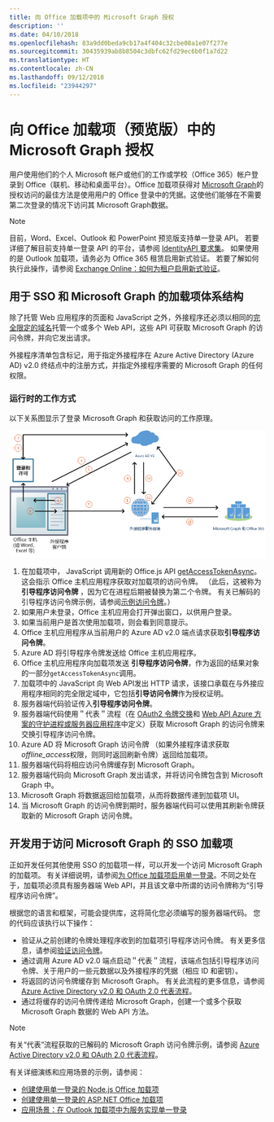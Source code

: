 ```yaml
---
title: 向 Office 加载项中的 Microsoft Graph 授权
description: ''
ms.date: 04/10/2018
ms.openlocfilehash: 83a9dd0beda9cb17a4f404c32cbe08a1e07f277e
ms.sourcegitcommit: 30435939ab8b8504c3dbfc62fd29ec6b0f1a7d22
ms.translationtype: HT
ms.contentlocale: zh-CN
ms.lasthandoff: 09/12/2018
ms.locfileid: "23944297"
---
```

# <a name="authorize-to-microsoft-graph-in-your-office-add-in-preview"></a>向 Office 加载项（预览版）中的 Microsoft Graph 授权

用户使用他们的个人 Microsoft 帐户或他们的工作或学校（Office 365）帐户登录到 Office（联机、移动和桌面平台）。Office 加载项获得对 [Microsoft Graph](https://developer.microsoft.com/graph/docs)的授权访问的最佳方法是使用用户的 Office 登录中的凭据。这使他们能够在不需要第二次登录的情况下访问其 Microsoft Graph数据。 

> [!NOTE]
> 目前，Word、Excel、Outlook 和 PowerPoint 预览版支持单一登录 API。 若要详细了解目前支持单一登录 API 的平台，请参阅 [IdentityAPI 要求集](https://docs.microsoft.com/javascript/office/requirement-sets/identity-api-requirement-sets?view=office-js)。
> 如果使用的是 Outlook 加载项，请务必为 Office 365 租赁启用新式验证。 若要了解如何执行此操作，请参阅 [Exchange Online：如何为租户启用新式验证](https://social.technet.microsoft.com/wiki/contents/articles/32711.exchange-online-how-to-enable-your-tenant-for-modern-authentication.aspx)。

## <a name="add-in-architecture-for-sso-and-microsoft-graph"></a>用于 SSO 和 Microsoft Graph 的加载项体系结构

除了托管 Web 应用程序的页面和 JavaScript 之外，外接程序还必须以相同的[完全限定的域名](https://docs.microsoft.com/windows/desktop/DNS/f-gly#_dns_fully_qualified_domain_name_fqdn__gly)托管一个或多个 Web API，这些 API 可获取 Microsoft Graph 的访问令牌，并向它发出请求。

外接程序清单包含标记，用于指定外接程序在 Azure Active Directory (Azure AD) v2.0 终结点中的注册方式，并指定外接程序需要的 Microsoft Graph 的任何权限。

### <a name="how-it-works-at-runtime"></a>运行时的工作方式

以下关系图显示了登录 Microsoft Graph 和获取访问的工作原理。

![SSO 过程关系图](../images/sso-access-to-microsoft-graph.png)

1. 在加载项中， JavaScript 调用新的 Office.js API [getAccessTokenAsync](https://docs.microsoft.com/office/dev/add-ins/develop/sso-in-office-add-ins#sso-api-reference)。 这会指示 Office 主机应用程序获取对加载项的访问令牌。 （此后，这被称为**引导程序访问令牌** ，因为它在进程后期被替换为第二个令牌。 有关已解码的引导程序访问令牌示例，请参阅[示例访问令牌](sso-in-office-add-ins.md#example-access-token)。）
1. 如果用户未登录，Office 主机应用会打开弹出窗口，以供用户登录。
1. 如果当前用户是首次使用加载项，则会看到同意提示。
1. Office 主机应用程序从当前用户的 Azure AD v2.0 端点请求获取**引导程序访问令牌**。
1. Azure AD 将引导程序令牌发送给 Office 主机应用程序。
1. Office 主机应用程序向加载项发送 **引导程序访问令牌**，作为返回的结果对象的一部分`getAccessTokenAsync`调用。
1. 加载项中的 JavaScript 向 Web API发出 HTTP 请求，该接口承载在与外接应用程序相同的完全限定域中，它包括**引导访问令牌**作为授权证明。  
1. 服务器端代码验证传入**引导程序访问令牌**。
1. 服务器端代码使用＂代表＂流程（在 [OAuth2 令牌交换](https://tools.ietf.org/html/draft-ietf-oauth-token-exchange-02)和 [ Web API Azure 方案的守护进程或服务器应用程序](https://docs.microsoft.com/azure/active-directory/develop/active-directory-authentication-scenarios#daemon-or-server-application-to-web-api)中定义）获取 Microsoft Graph 的访问令牌来交换引导程序访问令牌。
1. Azure AD 将 Microsoft Graph 访问令牌 （如果外接程序请求获取 *offline_access*权限，则同时返回刷新令牌）返回给加载项。
1. 服务器端代码将相应访问令牌缓存到 Microsoft Graph。
1. 服务器端代码向 Microsoft Graph 发出请求，并将访问令牌包含到 Microsoft Graph 中。
1. Microsoft Graph 将数据返回给加载项，从而将数据传递到加载项 UI。
1. 当 Microsoft Graph 的访问令牌到期时，服务器端代码可以使用其刷新令牌获取新的 Microsoft Graph 访问令牌。

## <a name="develop-an-sso-add-in-that-accesses-microsoft-graph"></a>开发用于访问 Microsoft Graph 的 SSO 加载项

正如开发任何其他使用 SSO 的加载项一样，可以开发一个访问 Microsoft Graph 的加载项。 有关详细说明，请参阅[为 Office 加载项启用单一登录](https://docs.microsoft.com/office/dev/add-ins/develop/sso-in-office-add-ins)。不同之处在于，加载项必须具有服务器端 Web API，并且该文章中所谓的访问令牌称为“引导程序访问令牌”。 

根据您的语言和框架，可能会提供库，这将简化您必须编写的服务器端代码。 您的代码应该执行以下操作：

* 验证从之前创建的令牌处理程序收到的加载项引导程序访问令牌。 有关更多信息，请参阅[验证访问令牌](sso-in-office-add-ins.md#validate-the-access-token)。 
* 通过调用 Azure AD v2.0 端点启动＂代表＂流程，该端点包括引导程序访问令牌、关于用户的一些元数据以及外接程序的凭据（相应 ID 和密钥）。
* 将返回的访问令牌缓存到 Microsoft Graph。 有关此流程的更多信息，请参阅 [Azure Active Directory v2.0 和 OAuth 2.0 代表流程](https://docs.microsoft.com/azure/active-directory/develop/active-directory-v2-protocols-oauth-on-behalf-of)。
* 通过将缓存的访问令牌传递给 Microsoft Graph，创建一个或多个获取 Microsoft Graph 数据的 Web API 方法。

> [!NOTE]
> 有关“代表”流程获取的已解码的 Microsoft Graph 访问令牌示例，请参阅 [Azure Active Directory v2.0 和 OAuth 2.0 代表流程](https://docs.microsoft.com/azure/active-directory/develop/active-directory-v2-protocols-oauth-on-behalf-of)。

有关详细演练和应用场景的示例，请参阅：

* [创建使用单一登录的 Node.js Office 加载项](create-sso-office-add-ins-nodejs.md)
* [创建使用单一登录的 ASP.NET Office 加载项](create-sso-office-add-ins-aspnet.md)
* [应用场景：在 Outlook 加载项中为服务实现单一登录](https://docs.microsoft.com/outlook/add-ins/implement-sso-in-outlook-add-in)



